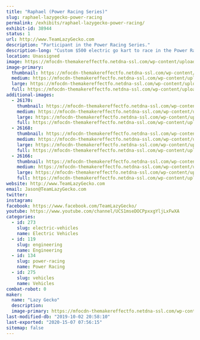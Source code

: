 ```yaml
---
title: "Raphael (Power Racing Series)"
slug: raphael-lazygecko-power-racing
permalink: /exhibits/raphael-lazygecko-power-racing/
exhibit-id: 38944
status: 1
url: http://www.TeamLazyGecko.com
description: "Participant in the Power Racing Series."
description-long: "Custom $500 electric go kart to race in the Power Racing Series."
location: Unassigned
image: https://mfocdn-themakereffectfo.netdna-ssl.com/wp-content/uploads/2018/07/22829884_3398776930132444_5496355920690644500_o-1024x683.jpg
image-primary:
  thumbnail: https://mfocdn-themakereffectfo.netdna-ssl.com/wp-content/uploads/2018/07/22829884_3398776930132444_5496355920690644500_o-150x150.jpg
  medium: https://mfocdn-themakereffectfo.netdna-ssl.com/wp-content/uploads/2018/07/22829884_3398776930132444_5496355920690644500_o-300x200.jpg
  large: https://mfocdn-themakereffectfo.netdna-ssl.com/wp-content/uploads/2018/07/22829884_3398776930132444_5496355920690644500_o-1024x683.jpg
  full: https://mfocdn-themakereffectfo.netdna-ssl.com/wp-content/uploads/2018/07/22829884_3398776930132444_5496355920690644500_o.jpg
additional-images:
  - 26170:
    thumbnail: https://mfocdn-themakereffectfo.netdna-ssl.com/wp-content/uploads/2018/07/22815549_3399292480080889_6724961323832361455_n-150x150.jpg
    medium: https://mfocdn-themakereffectfo.netdna-ssl.com/wp-content/uploads/2018/07/22815549_3399292480080889_6724961323832361455_n-276x300.jpg
    large: https://mfocdn-themakereffectfo.netdna-ssl.com/wp-content/uploads/2018/07/22815549_3399292480080889_6724961323832361455_n.jpg
    full: https://mfocdn-themakereffectfo.netdna-ssl.com/wp-content/uploads/2018/07/22815549_3399292480080889_6724961323832361455_n.jpg
  - 26168:
    thumbnail: https://mfocdn-themakereffectfo.netdna-ssl.com/wp-content/uploads/2018/07/22730611_1252469224897928_637443398133796462_n-150x150.jpg
    medium: https://mfocdn-themakereffectfo.netdna-ssl.com/wp-content/uploads/2018/07/22730611_1252469224897928_637443398133796462_n-300x225.jpg
    large: https://mfocdn-themakereffectfo.netdna-ssl.com/wp-content/uploads/2018/07/22730611_1252469224897928_637443398133796462_n.jpg
    full: https://mfocdn-themakereffectfo.netdna-ssl.com/wp-content/uploads/2018/07/22730611_1252469224897928_637443398133796462_n.jpg
  - 26166:
    thumbnail: https://mfocdn-themakereffectfo.netdna-ssl.com/wp-content/uploads/2018/07/33922686_1427950240683158_6518636559955132416_o-150x150.jpg
    medium: https://mfocdn-themakereffectfo.netdna-ssl.com/wp-content/uploads/2018/07/33922686_1427950240683158_6518636559955132416_o-300x169.jpg
    large: https://mfocdn-themakereffectfo.netdna-ssl.com/wp-content/uploads/2018/07/33922686_1427950240683158_6518636559955132416_o-1024x576.jpg
    full: https://mfocdn-themakereffectfo.netdna-ssl.com/wp-content/uploads/2018/07/33922686_1427950240683158_6518636559955132416_o.jpg
website: http://www.TeamLazyGecko.com
email: Jason@TeamLazyGecko.com
twitter: 
instagram: 
facebook: https://www.facebook.com/TeamLazyGecko/
youtube: https://www.youtube.com/channel/UCS1mseDOCPpxxgYljLxFwXA
categories:
  - id: 273
    slug: electric-vehicles
    name: Electric Vehicles
  - id: 119
    slug: engineering
    name: Engineering
  - id: 134
    slug: power-racing
    name: Power Racing
  - id: 275
    slug: vehicles
    name: Vehicles
combat-robot: 0
maker:
  name: "Lazy Gecko"
  description:
  image-primary: https://mfocdn-themakereffectfo.netdna-ssl.com/wp-content/uploads/2017/08/Lazy-Gecko-Solid-Vintage7.7-234x300.png
last-modified-db: "2019-10-02 20:58:10"
last-exported: "2020-15-07 07:56:15"
sitemap: false
---
```

